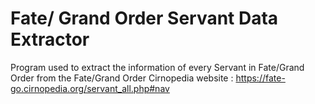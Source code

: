 # Fate/ Grand Order Servant Data Extractor

Program used to extract the information of every Servant in Fate/Grand Order from the Fate/Grand Order Cirnopedia website : https://fate-go.cirnopedia.org/servant_all.php#nav
